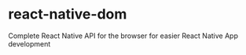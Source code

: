 # react-native-dom
Complete React Native API for the browser for easier React Native App development
